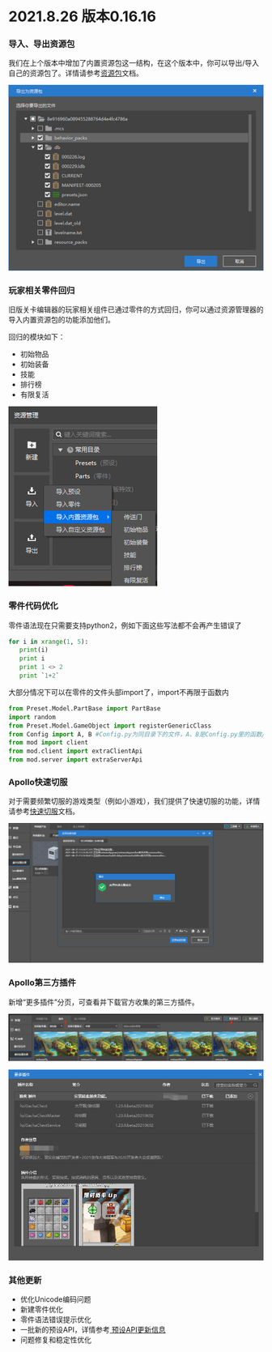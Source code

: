 # 2021.8.26 版本0.16.16

### 导入、导出资源包

我们在上个版本中增加了内置资源包这一结构，在这个版本中，你可以导出/导入自己的资源包了。详情请参考[资源包](../../15-资源管理/10-资源包.md)文档。

![image-20210825154049957](./images/image-20210825154049957.png)

### 玩家相关零件回归

旧版关卡编辑器的玩家相关组件已通过零件的方式回归，你可以通过资源管理器的导入内置资源包的功能添加他们。

回归的模块如下：

- 初始物品
- 初始装备
- 技能
- 排行榜
- 有限复活

![image-20210825200701068](./images/image-20210825200701068.png)

### 零件代码优化

零件语法现在只需要支持python2，例如下面这些写法都不会再产生错误了

```python
for i in xrange(1, 5):
   print(i)
   print i
   print 1 <> 2
   print `1+2`
```

大部分情况下可以在零件的文件头部import了，import不再限于函数内

```python
from Preset.Model.PartBase import PartBase
import random
from Preset.Model.GameObject import registerGenericClass
from Config import A, B	#Config.py为同目录下的文件，A、B是Config.py里的函数/类
from mod import client
from mod.client import extraClientApi
from mod.server import extraServerApi
```

### Apollo快速切服

对于需要频繁切服的游戏类型（例如小游戏），我们提供了快速切服的功能，详情请参考[快速切服](../../27-网络游戏/课程5：实用知识/第11节：快速切服.md)文档。

![image-20210826105407118](./images/image-20210826105407118.png)

### Apollo第三方插件

新增“更多插件”分页，可查看并下载官方收集的第三方插件。

![image-20210825200811663](./images/image-20210825200811663.png)

![image-20210825210042192](./images/image-20210825210042192.png)

### 其他更新

- 优化Unicode编码问题
- 新建零件优化
- 零件语法错误提示优化
- 一批新的预设API，详情参考<a href="../../../mcdocs/3-PresetAPI/更新信息/1.23.3.html" rel="noopenner"> 预设API更新信息 </a>
- 问题修复和稳定性优化
